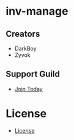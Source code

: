 # inv-manage



## Creators
- DarkBoy
- Zyvok

## Support Guild
- [Join Today](https://discord.gg/devs)

# License
- [License](https://license.darkdevs.net/)
